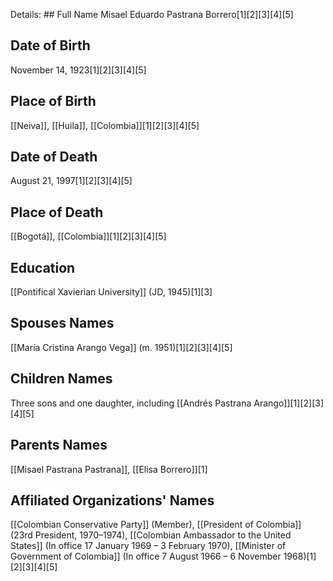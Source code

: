 Details: ## Full Name
Misael Eduardo Pastrana Borrero[1][2][3][4][5]

## Date of Birth
November 14, 1923[1][2][3][4][5]

## Place of Birth
[[Neiva]], [[Huila]], [[Colombia]][1][2][3][4][5]

## Date of Death
August 21, 1997[1][2][3][4][5]

## Place of Death
[[Bogotá]], [[Colombia]][1][2][3][4][5]

## Education
[[Pontifical Xavierian University]] (JD, 1945)[1][3]

## Spouses Names
[[María Cristina Arango Vega]] (m. 1951)[1][2][3][4][5]

## Children Names
Three sons and one daughter, including [[Andrés Pastrana Arango]][1][2][3][4][5]

## Parents Names
[[Misael Pastrana Pastrana]], [[Elisa Borrero]][1]

## Affiliated Organizations' Names
[[Colombian Conservative Party]] (Member),
[[President of Colombia]] (23rd President, 1970–1974),
[[Colombian Ambassador to the United States]] (In office 17 January 1969 – 3 February 1970),
[[Minister of Government of Colombia]] (In office 7 August 1966 – 6 November 1968)[1][2][3][4][5]

